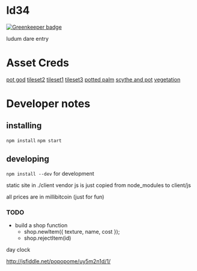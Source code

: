 # ld34

[![Greenkeeper badge](https://badges.greenkeeper.io/insanity54/ld34.svg)](https://greenkeeper.io/)

ludum dare entry



# Asset Creds

[pot god](http://opengameart.org/content/pot-god-statue)
[tileset2](http://opengameart.org/content/98-pixel-art-rpg-icons)
[tileset1](http://opengameart.org/content/tileset-1bit-color-extention)
[tileset3](http://opengameart.org/content/recolor-all-the-items)
[potted palm](http://opengameart.org/content/potted-palm)
[scythe and pot](http://opengameart.org/content/scythe-and-pot)
[vegetation](http://opengameart.org/content/paramecijs-vegetation-base-texture-pack)



# Developer notes

## installing 

`npm install`
`npm start`

## developing

`npm install --dev` for development

static site in ./client
vendor js is just copied from node_modules to client/js

all prices are in millibitcoin (just for fun)


### TODO

* build a shop function
  * shop.newItem({ texture, name, cost });
  * shop.rejectItem(id)
  
  
day clock

http://jsfiddle.net/popopome/uy5m2n1d/1/